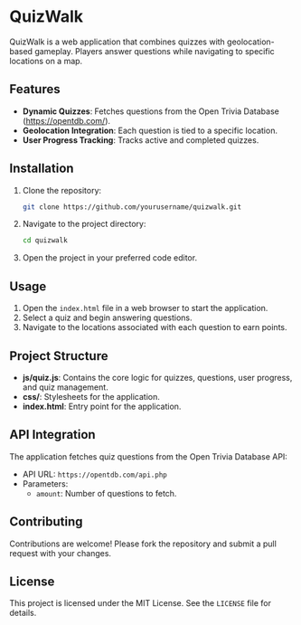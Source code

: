 # QuizWalk

QuizWalk is a web application that combines quizzes with geolocation-based gameplay. Players answer questions while navigating to specific locations on a map.

## Features

- **Dynamic Quizzes**: Fetches questions from the Open Trivia Database (https://opentdb.com/).
- **Geolocation Integration**: Each question is tied to a specific location.
- **User Progress Tracking**: Tracks active and completed quizzes.

## Installation

1. Clone the repository:
   ```bash
   git clone https://github.com/yourusername/quizwalk.git
   ```
2. Navigate to the project directory:
   ```bash
   cd quizwalk
   ```
3. Open the project in your preferred code editor.

## Usage

1. Open the `index.html` file in a web browser to start the application.
2. Select a quiz and begin answering questions.
3. Navigate to the locations associated with each question to earn points.

## Project Structure

- **js/quiz.js**: Contains the core logic for quizzes, questions, user progress, and quiz management.
- **css/**: Stylesheets for the application.
- **index.html**: Entry point for the application.

## API Integration

The application fetches quiz questions from the Open Trivia Database API:
- API URL: `https://opentdb.com/api.php`
- Parameters:
  - `amount`: Number of questions to fetch.

## Contributing

Contributions are welcome! Please fork the repository and submit a pull request with your changes.

## License

This project is licensed under the MIT License. See the `LICENSE` file for details.
